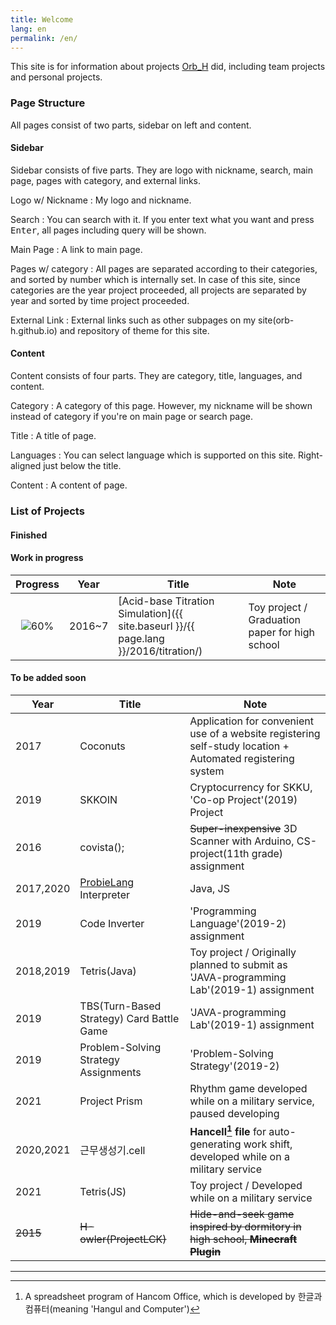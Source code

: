```yaml
---
title: Welcome
lang: en
permalink: /en/
---
```


This site is for information about projects [Orb_H](https://github.com/Orb-H) did, including team projects and personal projects.

### Page Structure

All pages consist of two parts, sidebar on left and content.

#### Sidebar

Sidebar consists of five parts. They are logo with nickname, search, main page, pages with category, and external links.

Logo w/ Nickname
: My logo and nickname.

Search
: You can search with it. If you enter text what you want and press <kbd>Enter</kbd>, all pages including query will be shown.

Main Page
: A link to main page.

Pages w/ category
: All pages are separated according to their categories, and sorted by number which is internally set. In case of this site, since categories are the year project proceeded, all projects are separated by year and sorted by time project proceeded.

External Link
: External links such as other subpages on my site(orb-h.github.io) and repository of theme for this site.

#### Content

Content consists of four parts. They are category, title, languages, and content.

Category
: A category of this page. However, my nickname will be shown instead of category if you're on main page or search page.

Title
: A title of page.

Languages
: You can select language which is supported on this site. Right-aligned just below the title.

Content
: A content of page.

### List of Projects

#### Finished

#### Work in progress

|Progress|Year|Title|Note|
|:-:|-|-|-|
|![60%](https://progress-bar.dev/60/)|2016~7|[Acid-base Titration Simulation]({{ site.baseurl }}/{{ page.lang }}/2016/titration/)|Toy project / Graduation paper for high school|

#### To be added soon

|Year|Title|Note|
|-|-|-|
|2017|Coconuts|Application for convenient use of a website registering self-study location + Automated registering system|
|2019|SKKOIN|Cryptocurrency for SKKU, 'Co-op Project'(2019) Project|
|2016|covista();|~~Super-inexpensive~~ 3D Scanner with Arduino, CS-project(11th grade) assignment|
|2017,2020|[ProbieLang](https://heartade.github.io/ProbieLang) Interpreter|Java, JS|
|2019|Code Inverter|'Programming Language'(2019-2) assignment|
|2018,2019|Tetris(Java)|Toy project / Originally planned to submit as 'JAVA-programming Lab'(2019-1) assignment|
|2019|TBS(Turn-Based Strategy) Card Battle Game|'JAVA-programming Lab'(2019-1) assignment|
|2019|Problem-Solving Strategy Assignments|'Problem-Solving Strategy'(2019-2)|
|2021|Project Prism|Rhythm game developed while on a military service, paused developing|
|2020,2021|근무생성기.cell|**Hancell[^1] file** for auto-generating work shift, developed while on a military service|
|2021|Tetris(JS)|Toy project / Developed while on a military service|
|~~2015~~|~~H-owler(ProjectLCK)~~|~~Hide-and-seek game inspired by dormitory in high school, **Minecraft Plugin**~~|

---

[^1]: A spreadsheet program of Hancom Office, which is developed by 한글과컴퓨터(meaning 'Hangul and Computer')